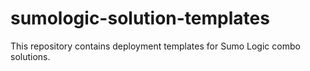 # sumologic-solution-templates
This repository contains deployment templates for Sumo Logic combo solutions.  
